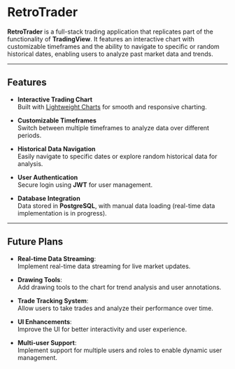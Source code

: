 # RetroTrader

**RetroTrader** is a full-stack trading application that replicates part of the functionality of **TradingView**. It features an interactive chart with customizable timeframes and the ability to navigate to specific or random historical dates, enabling users to analyze past market data and trends.

---

## Features

- **Interactive Trading Chart**  
  Built with [Lightweight Charts](https://tradingview.github.io/lightweight-charts/) for smooth and responsive charting.

- **Customizable Timeframes**  
  Switch between multiple timeframes to analyze data over different periods.

- **Historical Data Navigation**  
  Easily navigate to specific dates or explore random historical data for analysis.

- **User Authentication**  
  Secure login using **JWT** for user management.

- **Database Integration**  
  Data stored in **PostgreSQL**, with manual data loading (real-time data implementation is in progress).

---

## Future Plans

- **Real-time Data Streaming**:  
  Implement real-time data streaming for live market updates.

- **Drawing Tools**:  
  Add drawing tools to the chart for trend analysis and user annotations.

- **Trade Tracking System**:  
  Allow users to take trades and analyze their performance over time.

- **UI Enhancements**:  
  Improve the UI for better interactivity and user experience.

- **Multi-user Support**:  
  Implement support for multiple users and roles to enable dynamic user management.
